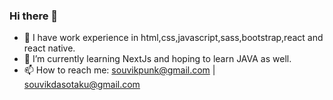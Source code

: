 ### Hi there 👋

- 💬 I have work experience in html,css,javascript,sass,bootstrap,react and react native.
- 🔭 I’m currently learning NextJs and hoping to learn JAVA as well.
- 📫 How to reach me: souvikpunk@gmail.com | souvikdasotaku@gmail.com
